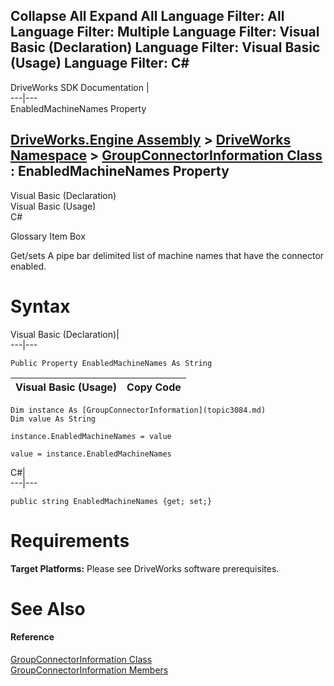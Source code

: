 Collapse All Expand All Language Filter: All  Language Filter: Multiple  Language Filter: Visual Basic (Declaration) Language Filter: Visual Basic (Usage) Language Filter: C#  
---  
DriveWorks SDK Documentation  |   
---|---  
EnabledMachineNames Property   
  
[DriveWorks.Engine Assembly](topic2156.md) > [DriveWorks Namespace](topic2159.md) > [GroupConnectorInformation Class](topic3084.md) : EnabledMachineNames Property  
---  
  
Visual Basic (Declaration)    
Visual Basic (Usage)    
C# 

Glossary Item Box

Get/sets A pipe bar delimited list of machine names that have the connector enabled. 

# Syntax

Visual Basic (Declaration)|   
---|---  
      
    
    Public Property EnabledMachineNames As String  
  
Visual Basic (Usage)| Copy Code  
---|---  
      
    
    Dim instance As [GroupConnectorInformation](topic3084.md)
    Dim value As String
     
    instance.EnabledMachineNames = value
     
    value = instance.EnabledMachineNames  
  
C#|   
---|---  
      
    
    public string EnabledMachineNames {get; set;}  
  
# Requirements

**Target Platforms:** Please see DriveWorks software prerequisites.

# See Also

#### Reference

[GroupConnectorInformation Class](topic3084.md)   
[GroupConnectorInformation Members](topic3085.md)


